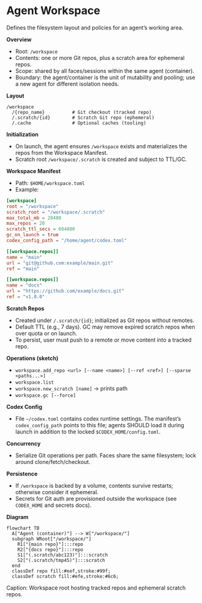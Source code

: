 # Agent Workspace

Defines the filesystem layout and policies for an agent’s working area.

**Overview**

- Root: `/workspace`
- Contents: one or more Git repos, plus a scratch area for ephemeral repos.
- Scope: shared by all faces/sessions within the same agent (container).
- Boundary: the agent/container is the unit of mutability and pooling; use a new
  agent for different isolation needs.

**Layout**

```
/workspace
  /{repo_name}          # Git checkout (tracked repo)
  /.scratch/{id}        # Scratch Git repo (ephemeral)
  /.cache               # Optional caches (tooling)
```

**Initialization**

- On launch, the agent ensures `/workspace` exists and materializes the repos
  from the Workspace Manifest.
- Scratch root `/workspace/.scratch` is created and subject to TTL/GC.

**Workspace Manifest**

- Path: `$HOME/workspace.toml`
- Example:

```toml
[workspace]
root = "/workspace"
scratch_root = "/workspace/.scratch"
max_total_mb = 20480
max_repos = 20
scratch_ttl_secs = 604800
gc_on_launch = true
codex_config_path = "/home/agent/codex.toml"

[[workspace.repos]]
name = "main"
url = "git@github.com:example/main.git"
ref = "main"

[[workspace.repos]]
name = "docs"
url = "https://github.com/example/docs.git"
ref = "v1.0.0"
```

**Scratch Repos**

- Created under `/.scratch/{id}`; initialized as Git repos without remotes.
- Default TTL (e.g., 7 days). GC may remove expired scratch repos when over
  quota or on launch.
- To persist, user must push to a remote or move content into a tracked repo.

**Operations (sketch)**

- `workspace.add_repo <url> [--name <name>] [--ref <ref>] [--sparse <paths...>]`
- `workspace.list`
- `workspace.new_scratch [name]` → prints path
- `workspace.gc [--force]`

**Codex Config**

- File `~/codex.toml` contains codex runtime settings. The manifest’s
  `codex_config_path` points to this file; agents SHOULD load it during launch
  in addition to the locked `$CODEX_HOME/config.toml`.

**Concurrency**

- Serialize Git operations per path. Faces share the same filesystem; lock
  around clone/fetch/checkout.

**Persistence**

- If `/workspace` is backed by a volume, contents survive restarts; otherwise
  consider it ephemeral.
- Secrets for Git auth are provisioned outside the workspace (see `CODEX_HOME`
  and secrets docs).

**Diagram**

```mermaid
flowchart TB
  A["Agent (container)"] --> W["/workspace/"]
  subgraph WRoot["/workspace/"]
    R1["{main repo}"]:::repo
    R2["{docs repo}"]:::repo
    S1["(.scratch/abc123)"]:::scratch
    S2["(.scratch/tmp45)"]:::scratch
  end
  classDef repo fill:#eef,stroke:#99f;
  classDef scratch fill:#efe,stroke:#6c6;
```

Caption: Workspace root hosting tracked repos and ephemeral scratch repos.
